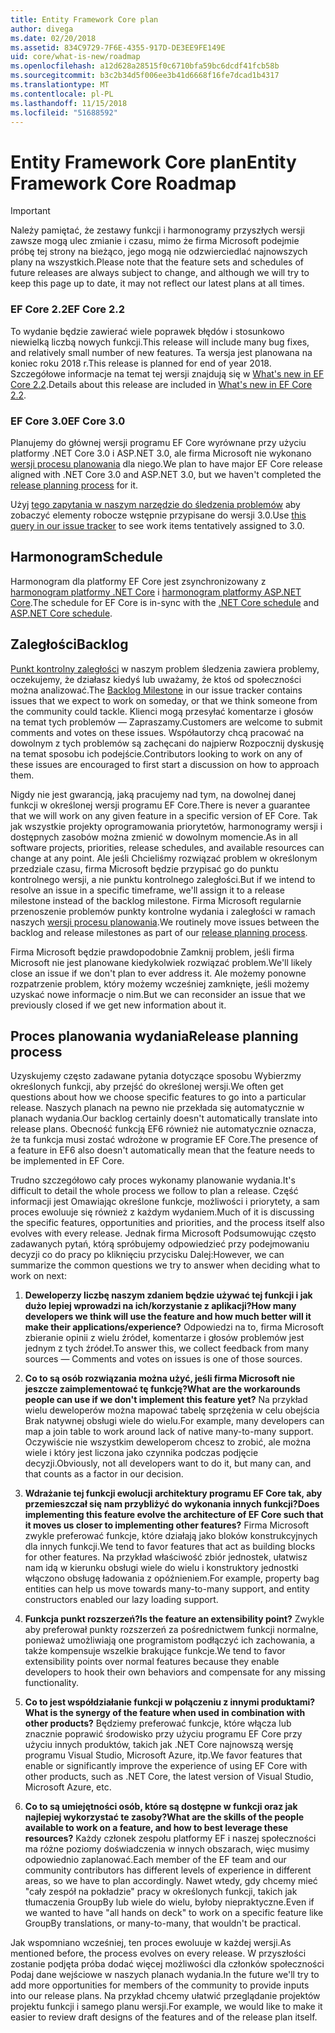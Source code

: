 ```yaml
---
title: Entity Framework Core plan
author: divega
ms.date: 02/20/2018
ms.assetid: 834C9729-7F6E-4355-917D-DE3EE9FE149E
uid: core/what-is-new/roadmap
ms.openlocfilehash: a12d628a28515f0c6710bfa59bc6dcdf41fcb58b
ms.sourcegitcommit: b3c2b34d5f006ee3b41d6668f16fe7dcad1b4317
ms.translationtype: MT
ms.contentlocale: pl-PL
ms.lasthandoff: 11/15/2018
ms.locfileid: "51688592"
---
```

# <a name="entity-framework-core-roadmap"></a><span data-ttu-id="e19a9-102">Entity Framework Core plan</span><span class="sxs-lookup"><span data-stu-id="e19a9-102">Entity Framework Core Roadmap</span></span>

> [!IMPORTANT]
> <span data-ttu-id="e19a9-103">Należy pamiętać, że zestawy funkcji i harmonogramy przyszłych wersji zawsze mogą ulec zmianie i czasu, mimo że firma Microsoft podejmie próbę tej strony na bieżąco, jego mogą nie odzwierciedlać najnowszych plany na wszystkich.</span><span class="sxs-lookup"><span data-stu-id="e19a9-103">Please note that the feature sets and schedules of future releases are always subject to change, and although we will try to keep this page up to date, it may not reflect our latest plans at all times.</span></span>

### <a name="ef-core-22"></a><span data-ttu-id="e19a9-104">EF Core 2.2</span><span class="sxs-lookup"><span data-stu-id="e19a9-104">EF Core 2.2</span></span>

<span data-ttu-id="e19a9-105">To wydanie będzie zawierać wiele poprawek błędów i stosunkowo niewielką liczbą nowych funkcji.</span><span class="sxs-lookup"><span data-stu-id="e19a9-105">This release will include many bug fixes, and relatively small number of new features.</span></span> <span data-ttu-id="e19a9-106">Ta wersja jest planowana na koniec roku 2018 r.</span><span class="sxs-lookup"><span data-stu-id="e19a9-106">This release is planned for end of year 2018.</span></span> <span data-ttu-id="e19a9-107">Szczegółowe informacje na temat tej wersji znajdują się w [What's new in EF Core 2.2](xref:core/what-is-new/ef-core-2.2).</span><span class="sxs-lookup"><span data-stu-id="e19a9-107">Details about this release are included in [What's new in EF Core 2.2](xref:core/what-is-new/ef-core-2.2).</span></span> 

### <a name="ef-core-30"></a><span data-ttu-id="e19a9-108">EF Core 3.0</span><span class="sxs-lookup"><span data-stu-id="e19a9-108">EF Core 3.0</span></span>

<span data-ttu-id="e19a9-109">Planujemy do głównej wersji programu EF Core wyrównane przy użyciu platformy .NET Core 3.0 i ASP.NET 3.0, ale firma Microsoft nie wykonano [wersji procesu planowania](#release-planning-process) dla niego.</span><span class="sxs-lookup"><span data-stu-id="e19a9-109">We plan to have major EF Core release aligned with .NET Core 3.0 and ASP.NET 3.0, but we haven't completed the [release planning process](#release-planning-process) for it.</span></span>

<span data-ttu-id="e19a9-110">Użyj [tego zapytania w naszym narzędzie do śledzenia problemów](https://github.com/aspnet/EntityFrameworkCore/issues?q=is%3Aopen+is%3Aissue+milestone%3A3.0.0+sort%3Areactions-%2B1-desc) aby zobaczyć elementy robocze wstępnie przypisane do wersji 3.0.</span><span class="sxs-lookup"><span data-stu-id="e19a9-110">Use [this query in our issue tracker](https://github.com/aspnet/EntityFrameworkCore/issues?q=is%3Aopen+is%3Aissue+milestone%3A3.0.0+sort%3Areactions-%2B1-desc) to see work items tentatively assigned to 3.0.</span></span>

## <a name="schedule"></a><span data-ttu-id="e19a9-111">Harmonogram</span><span class="sxs-lookup"><span data-stu-id="e19a9-111">Schedule</span></span>

<span data-ttu-id="e19a9-112">Harmonogram dla platformy EF Core jest zsynchronizowany z [harmonogram platformy .NET Core](https://github.com/dotnet/core/blob/master/roadmap.md) i [harmonogram platformy ASP.NET Core](https://github.com/aspnet/Home/wiki/Roadmap).</span><span class="sxs-lookup"><span data-stu-id="e19a9-112">The schedule for EF Core is in-sync with the [.NET Core schedule](https://github.com/dotnet/core/blob/master/roadmap.md) and [ASP.NET Core schedule](https://github.com/aspnet/Home/wiki/Roadmap).</span></span>

## <a name="backlog"></a><span data-ttu-id="e19a9-113">Zaległości</span><span class="sxs-lookup"><span data-stu-id="e19a9-113">Backlog</span></span>

<span data-ttu-id="e19a9-114">[Punkt kontrolny zaległości](https://github.com/aspnet/EntityFrameworkCore/issues?q=is%3Aopen+is%3Aissue+milestone%3ABacklog+sort%3Areactions-%2B1-desc) w naszym problem śledzenia zawiera problemy, oczekujemy, że działasz kiedyś lub uważamy, że ktoś od społeczności można analizować.</span><span class="sxs-lookup"><span data-stu-id="e19a9-114">The [Backlog Milestone](https://github.com/aspnet/EntityFrameworkCore/issues?q=is%3Aopen+is%3Aissue+milestone%3ABacklog+sort%3Areactions-%2B1-desc) in our issue tracker contains issues that we expect to work on someday, or that we think someone from the community could tackle.</span></span>
<span data-ttu-id="e19a9-115">Klienci mogą przesyłać komentarze i głosów na temat tych problemów — Zapraszamy.</span><span class="sxs-lookup"><span data-stu-id="e19a9-115">Customers are welcome to submit comments and votes on these issues.</span></span>
<span data-ttu-id="e19a9-116">Współautorzy chcą pracować na dowolnym z tych problemów są zachęcani do najpierw Rozpocznij dyskusję na temat sposobu ich podejście.</span><span class="sxs-lookup"><span data-stu-id="e19a9-116">Contributors looking to work on any of these issues are encouraged to first start a discussion on how to approach them.</span></span>

<span data-ttu-id="e19a9-117">Nigdy nie jest gwarancją, jaką pracujemy nad tym, na dowolnej danej funkcji w określonej wersji programu EF Core.</span><span class="sxs-lookup"><span data-stu-id="e19a9-117">There is never a guarantee that we will work on any given feature in a specific version of EF Core.</span></span>
<span data-ttu-id="e19a9-118">Tak jak wszystkie projekty oprogramowania priorytetów, harmonogramy wersji i dostępnych zasobów można zmienić w dowolnym momencie.</span><span class="sxs-lookup"><span data-stu-id="e19a9-118">As in all software projects, priorities, release schedules, and available resources can change at any point.</span></span>
<span data-ttu-id="e19a9-119">Ale jeśli Chcieliśmy rozwiązać problem w określonym przedziale czasu, firma Microsoft będzie przypisać go do punktu kontrolnego wersji, a nie punktu kontrolnego zaległości.</span><span class="sxs-lookup"><span data-stu-id="e19a9-119">But if we intend to resolve an issue in a specific timeframe, we'll assign it to a release milestone instead of the backlog milestone.</span></span>
<span data-ttu-id="e19a9-120">Firma Microsoft regularnie przenoszenie problemów punkty kontrolne wydania i zaległości w ramach naszych [wersji procesu planowania](#release-planning-process).</span><span class="sxs-lookup"><span data-stu-id="e19a9-120">We routinely move issues between the backlog and release milestones as part of our [release planning process](#release-planning-process).</span></span>

<span data-ttu-id="e19a9-121">Firma Microsoft będzie prawdopodobnie Zamknij problem, jeśli firma Microsoft nie jest planowane kiedykolwiek rozwiązać problem.</span><span class="sxs-lookup"><span data-stu-id="e19a9-121">We'll likely close an issue if we don't plan to ever address it.</span></span>
<span data-ttu-id="e19a9-122">Ale możemy ponowne rozpatrzenie problem, który możemy wcześniej zamknięte, jeśli możemy uzyskać nowe informacje o nim.</span><span class="sxs-lookup"><span data-stu-id="e19a9-122">But we can reconsider an issue that we previously closed if we get new information about it.</span></span>

## <a name="release-planning-process"></a><span data-ttu-id="e19a9-123">Proces planowania wydania</span><span class="sxs-lookup"><span data-stu-id="e19a9-123">Release planning process</span></span>

<span data-ttu-id="e19a9-124">Uzyskujemy często zadawane pytania dotyczące sposobu Wybierzmy określonych funkcji, aby przejść do określonej wersji.</span><span class="sxs-lookup"><span data-stu-id="e19a9-124">We often get questions about how we choose specific features to go into a particular release.</span></span>
<span data-ttu-id="e19a9-125">Naszych planach na pewno nie przekłada się automatycznie w planach wydania.</span><span class="sxs-lookup"><span data-stu-id="e19a9-125">Our backlog certainly doesn't automatically translate into release plans.</span></span>
<span data-ttu-id="e19a9-126">Obecność funkcją EF6 również nie automatycznie oznacza, że ta funkcja musi zostać wdrożone w programie EF Core.</span><span class="sxs-lookup"><span data-stu-id="e19a9-126">The presence of a feature in EF6 also doesn't automatically mean that the feature needs to be implemented in EF Core.</span></span>

<span data-ttu-id="e19a9-127">Trudno szczegółowo cały proces wykonamy planowanie wydania.</span><span class="sxs-lookup"><span data-stu-id="e19a9-127">It's difficult to detail the whole process we follow to plan a release.</span></span>
<span data-ttu-id="e19a9-128">Część informacji jest Omawiając określone funkcje, możliwości i priorytety, a sam proces ewoluuje się również z każdym wydaniem.</span><span class="sxs-lookup"><span data-stu-id="e19a9-128">Much of it is discussing the specific features, opportunities and priorities, and the process itself also evolves with every release.</span></span>
<span data-ttu-id="e19a9-129">Jednak firma Microsoft Podsumowując często zadawanych pytań, którą spróbujemy odpowiedzieć przy podejmowaniu decyzji co do pracy po kliknięciu przycisku Dalej:</span><span class="sxs-lookup"><span data-stu-id="e19a9-129">However, we can summarize the common questions we try to answer when deciding what to work on next:</span></span>

1. <span data-ttu-id="e19a9-130">**Deweloperzy liczbę naszym zdaniem będzie używać tej funkcji i jak dużo lepiej wprowadzi na ich/korzystanie z aplikacji?**</span><span class="sxs-lookup"><span data-stu-id="e19a9-130">**How many developers we think will use the feature and how much better will it make their applications/experience?**</span></span> <span data-ttu-id="e19a9-131">Odpowiedzi na to, firma Microsoft zbieranie opinii z wielu źródeł, komentarze i głosów problemów jest jednym z tych źródeł.</span><span class="sxs-lookup"><span data-stu-id="e19a9-131">To answer this, we collect feedback from many sources — Comments and votes on issues is one of those sources.</span></span>

2. <span data-ttu-id="e19a9-132">**Co to są osób rozwiązania można użyć, jeśli firma Microsoft nie jeszcze zaimplementować tę funkcję?**</span><span class="sxs-lookup"><span data-stu-id="e19a9-132">**What are the workarounds people can use if we don't implement this feature yet?**</span></span> <span data-ttu-id="e19a9-133">Na przykład wielu deweloperów można mapować tabelę sprzężenia w celu obejścia Brak natywnej obsługi wiele do wielu.</span><span class="sxs-lookup"><span data-stu-id="e19a9-133">For example, many developers can map a join table to work around lack of native many-to-many support.</span></span> <span data-ttu-id="e19a9-134">Oczywiście nie wszystkim deweloperom chcesz to zrobić, ale można wiele i który jest liczona jako czynnika podczas podjęcie decyzji.</span><span class="sxs-lookup"><span data-stu-id="e19a9-134">Obviously, not all developers want to do it, but many can, and that counts as a factor in our decision.</span></span>

3. <span data-ttu-id="e19a9-135">**Wdrażanie tej funkcji ewolucji architektury programu EF Core tak, aby przemieszczał się nam przybliżyć do wykonania innych funkcji?**</span><span class="sxs-lookup"><span data-stu-id="e19a9-135">**Does implementing this feature evolve the architecture of EF Core such that it moves us closer to implementing other features?**</span></span> <span data-ttu-id="e19a9-136">Firma Microsoft zwykle preferować funkcje, które działają jako bloków konstrukcyjnych dla innych funkcji.</span><span class="sxs-lookup"><span data-stu-id="e19a9-136">We tend to favor features that act as building blocks for other features.</span></span> <span data-ttu-id="e19a9-137">Na przykład właściwość zbiór jednostek, ułatwisz nam idą w kierunku obsługi wiele do wielu i konstruktory jednostki włączono obsługę ładowania z opóźnieniem.</span><span class="sxs-lookup"><span data-stu-id="e19a9-137">For example, property bag entities can help us move towards many-to-many support, and entity constructors enabled our lazy loading support.</span></span> 

4. <span data-ttu-id="e19a9-138">**Funkcja punkt rozszerzeń?**</span><span class="sxs-lookup"><span data-stu-id="e19a9-138">**Is the feature an extensibility point?**</span></span> <span data-ttu-id="e19a9-139">Zwykle aby preferował punkty rozszerzeń za pośrednictwem funkcji normalne, ponieważ umożliwiają one programistom podłączyć ich zachowania, a także kompensuje wszelkie brakujące funkcje.</span><span class="sxs-lookup"><span data-stu-id="e19a9-139">We tend to favor extensibility points over normal features because they enable developers to hook their own behaviors and compensate for any missing functionality.</span></span> 

5. <span data-ttu-id="e19a9-140">**Co to jest współdziałanie funkcji w połączeniu z innymi produktami?**</span><span class="sxs-lookup"><span data-stu-id="e19a9-140">**What is the synergy of the feature when used in combination with other products?**</span></span> <span data-ttu-id="e19a9-141">Będziemy preferować funkcje, które włącza lub znacznie poprawić środowisko przy użyciu programu EF Core przy użyciu innych produktów, takich jak .NET Core najnowszą wersję programu Visual Studio, Microsoft Azure, itp.</span><span class="sxs-lookup"><span data-stu-id="e19a9-141">We favor features that enable or significantly improve the experience of using EF Core with other products, such as .NET Core, the latest version of Visual Studio, Microsoft Azure, etc.</span></span>

6. <span data-ttu-id="e19a9-142">**Co to są umiejętności osób, które są dostępne w funkcji oraz jak najlepiej wykorzystać te zasoby?**</span><span class="sxs-lookup"><span data-stu-id="e19a9-142">**What are the skills of the people available to work on a feature, and how to best leverage these resources?**</span></span> <span data-ttu-id="e19a9-143">Każdy członek zespołu platformy EF i naszej społeczności ma różne poziomy doświadczenia w innych obszarach, więc musimy odpowiednio zaplanować.</span><span class="sxs-lookup"><span data-stu-id="e19a9-143">Each member of the EF team and our community contributors has different levels of experience in different areas, so we have to plan accordingly.</span></span> <span data-ttu-id="e19a9-144">Nawet wtedy, gdy chcemy mieć "cały zespół na pokładzie" pracy w określonych funkcji, takich jak tłumaczenia GroupBy lub wiele do wielu, byłoby niepraktyczne.</span><span class="sxs-lookup"><span data-stu-id="e19a9-144">Even if we wanted to have "all hands on deck" to work on a specific feature like GroupBy translations, or many-to-many, that wouldn't be practical.</span></span>

<span data-ttu-id="e19a9-145">Jak wspomniano wcześniej, ten proces ewoluuje w każdej wersji.</span><span class="sxs-lookup"><span data-stu-id="e19a9-145">As mentioned before, the process evolves on every release.</span></span>
<span data-ttu-id="e19a9-146">W przyszłości zostanie podjęta próba dodać więcej możliwości dla członków społeczności Podaj dane wejściowe w naszych planach wydania.</span><span class="sxs-lookup"><span data-stu-id="e19a9-146">In the future we'll try to add more opportunities for members of the community to provide inputs into our release plans.</span></span>
<span data-ttu-id="e19a9-147">Na przykład chcemy ułatwić przeglądanie projektów projektu funkcji i samego planu wersji.</span><span class="sxs-lookup"><span data-stu-id="e19a9-147">For example, we would like to make it easier to review draft designs of the features and of the release plan itself.</span></span>